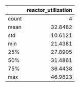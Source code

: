 |       |   reactor\_utilization |
|:------|-----------------------:|
| count |                 4      |
| mean  |                32.8482 |
| std   |                10.6121 |
| min   |                21.4381 |
| 25%   |                27.8905 |
| 50%   |                31.4861 |
| 75%   |                36.4438 |
| max   |                46.9823 |
